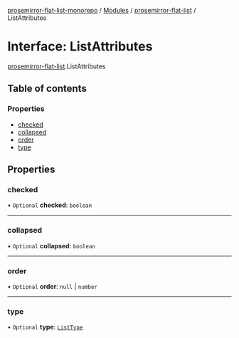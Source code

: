 [prosemirror-flat-list-monorepo](../README.md) / [Modules](../modules.md) / [prosemirror-flat-list](../modules/prosemirror_flat_list.md) / ListAttributes

# Interface: ListAttributes

[prosemirror-flat-list](../modules/prosemirror_flat_list.md).ListAttributes

## Table of contents

### Properties

- [checked](prosemirror_flat_list.ListAttributes.md#checked)
- [collapsed](prosemirror_flat_list.ListAttributes.md#collapsed)
- [order](prosemirror_flat_list.ListAttributes.md#order)
- [type](prosemirror_flat_list.ListAttributes.md#type)

## Properties

### checked

• `Optional` **checked**: `boolean`

___

### collapsed

• `Optional` **collapsed**: `boolean`

___

### order

• `Optional` **order**: ``null`` \| `number`

___

### type

• `Optional` **type**: [`ListType`](../modules/prosemirror_flat_list.md#listtype)
